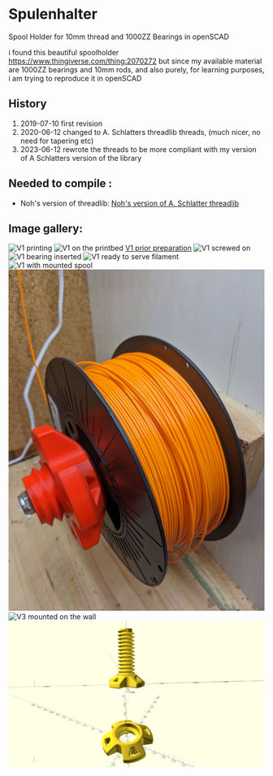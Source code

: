 # Spulenhalter
Spool Holder for 10mm thread and 1000ZZ Bearings in openSCAD

i found this beautiful spoolholder https://www.thingiverse.com/thing:2070272 but since my available material
are 1000ZZ bearings and 10mm rods, and also purely, for learning purposes, i am trying to reproduce it in 
openSCAD

## History
1. 2019-07-10 first revision
2. 2020-06-12 changed to A. Schlatters threadlib threads, (much nicer, no need for tapering etc)
3. 2023-06-12 rewrote the threads to be more compliant with my version of A Schlatters version of the library

## Needed to compile :
- Noh's version of threadlib: [Noh's version of A. Schlatter threadlib](https://github.com/nohkumado/threadlib)

## Image gallery:

![V1 printing](images/download\_20190725\_151356.jpg)
![V1 on the printbed](images/download\_20190725\_151345.jpg)
[V1 prior preparation](images/IMG\_20190725\_125518.jpg)
![V1 screwed on](images/IMG\_20190725\_125536.jpg)
![V1 bearing inserted](images/IMG\_20190725\_125751.jpg)
![V1 ready to serve filament](images/IMG\_20190725\_130954.jpg)
![V1 with mounted spool](images/IMG\_20190725\_131110.jpg)
![V2 serving](images/V2_mounted.jpg)
![V3 mounted on the wall](images/PXL\_20230612\_152934713.MP.jpg)
![V3 openscad image export of screw part](images/Spulenhalter.png)
![V3 openscad image export of nut part](images/Spulenhalterschraube.png)
